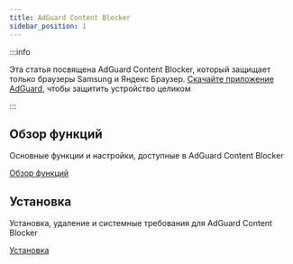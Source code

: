 ```yaml
---
title: AdGuard Content Blocker
sidebar_position: 1
---
```


:::info

Эта статья посвящена AdGuard Content Blocker, который защищает только браузеры Samsung и Яндекс Браузер. [Скачайте приложение AdGuard](https://agrd.io/download-kb-adblock), чтобы защитить устройство целиком

:::

## Обзор функций

Основные функции и настройки, доступные в AdGuard Content Blocker

[Обзор функций](/adguard-content-blocker/overview.md)

## Установка

Установка, удаление и системные требования для AdGuard Content Blocker

[Установка](/adguard-content-blocker/installation.md)
